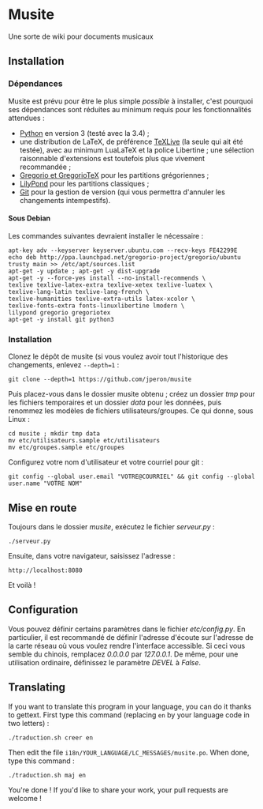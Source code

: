 # Musite
Une sorte de wiki pour documents musicaux


## Installation

### Dépendances

Musite est prévu pour être le plus simple *possible* à installer, c'est pourquoi ses dépendances sont réduites au minimum requis pour les fonctionnalités attendues :

- [Python](https://www.python.org) en version 3 (testé avec la 3.4) ;
- une distribution de LaTeX, de préférence [TeXLive](https://www.tug.org/texlive) (la seule qui ait été testée), avec au minimum LuaLaTeX et la police Libertine ; une sélection raisonnable d'extensions est toutefois plus que vivement recommandée ;
- [Gregorio et GregorioTeX](http://gregorio-project.github.io) pour les partitions grégoriennes ;
- [LilyPond](http://www.lilypond.org) pour les partitions classiques ;
- [Git](http://git-scm.com/) pour la gestion de version (qui vous permettra d'annuler les changements intempestifs).

#### Sous Debian

Les commandes suivantes devraient installer le nécessaire :

    apt-key adv --keyserver keyserver.ubuntu.com --recv-keys FE42299E
    echo deb http://ppa.launchpad.net/gregorio-project/gregorio/ubuntu trusty main >> /etc/apt/sources.list
    apt-get -y update ; apt-get -y dist-upgrade
    apt-get -y --force-yes install --no-install-recommends \
    texlive texlive-latex-extra texlive-xetex texlive-luatex \
    texlive-lang-latin texlive-lang-french \
    texlive-humanities texlive-extra-utils latex-xcolor \
    texlive-fonts-extra fonts-linuxlibertine lmodern \
    lilypond gregorio gregoriotex
    apt-get -y install git python3


### Installation

Clonez le dépôt de musite (si vous voulez avoir tout l'historique des changements, enlevez `--depth=1` :

    git clone --depth=1 https://github.com/jperon/musite

Puis placez-vous dans le dossier musite obtenu ; créez un dossier *tmp* pour les fichiers temporaires et un dossier *data* pour les données, puis renommez les modèles de fichiers utilisateurs/groupes. Ce qui donne, sous Linux :

    cd musite ; mkdir tmp data
    mv etc/utilisateurs.sample etc/utilisateurs
    mv etc/groupes.sample etc/groupes

Configurez votre nom d'utilisateur et votre courriel pour git :

    git config --global user.email "VOTRE@COURRIEL" && git config --global user.name "VOTRE NOM"


## Mise en route

Toujours dans le dossier *musite*, exécutez le fichier *serveur.py* :

    ./serveur.py

Ensuite, dans votre navigateur, saisissez l'adresse :

    http://localhost:8080

Et voilà !


## Configuration

Vous pouvez définir certains paramètres dans le fichier *etc/config.py*. En particulier, il est recommandé de définir l'adresse d'écoute sur l'adresse de la carte réseau où vous voulez rendre l'interface accessible. Si ceci vous semble du chinois, remplacez *0.0.0.0* par *127.0.0.1*. De même, pour une utilisation ordinaire, définissez le paramètre *DEVEL* à *False*.


## Translating

If you want to translate this program in your language, you can do it thanks to gettext. First type this command (replacing `en` by your language code in two letters) :

    ./traduction.sh creer en

Then edit the file `i18n/YOUR_LANGUAGE/LC_MESSAGES/musite.po`. When done, type this command :

    ./traduction.sh maj en

You're done ! If you'd like to share your work, your pull requests are welcome !
